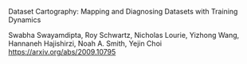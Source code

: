 
Dataset Cartography: Mapping and Diagnosing Datasets with Training Dynamics

Swabha Swayamdipta, Roy Schwartz, Nicholas Lourie, Yizhong Wang, Hannaneh Hajishirzi, Noah A. Smith, Yejin Choi
https://arxiv.org/abs/2009.10795
